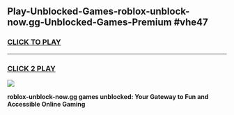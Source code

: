 
## Play-Unblocked-Games-roblox-unblock-now.gg-Unblocked-Games-Premium #vhe47
<h3>
<a href="https://premium.freeplayer.one?title=roblox-unblock-now.gg&ref=12M">CLICK TO PLAY</a></h3>
<hr>

<h3>
<a href="https://premium.freeplayer.one?title=roblox-unblock-now.gg&ref=12M">CLICK 2 PLAY</a>
  
</h3>

<a href="https://premium.freeplayer.one?title=roblox-unblock-now.gg&ref=12M"><img src="https://clearcache.store/games.png"></a>


**roblox-unblock-now.gg games unblocked: Your Gateway to Fun and Accessible Online Gaming**
